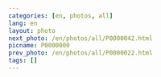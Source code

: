 ```yaml
---
categories: [en, photos, all]
lang: en
layout: photo
next_photo: /en/photos/all/P0000042.html
picname: P0000000
prev_photo: /en/photos/all/P0000022.html
tags: []
---
```


